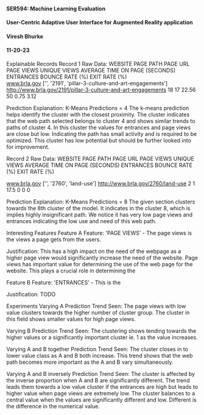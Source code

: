 #### SER594: Machine Learning Evaluation
#### User-Centric Adaptive User Interface for Augmented Reality application 
#### Viresh Bhurke
#### 11-20-23


Explainable Records
Record 1
Raw Data:
WEBSITE	PAGE PATH	PAGE URL	PAGE VIEWS	UNIQUE VIEWS	AVERAGE TIME ON PAGE (SECONDS)	ENTRANCES	BOUNCE RATE (%)	EXIT RATE (%)	
www.brla.gov	['', '2191', 'pillar-3-culture-and-art-engagements']	http://www.brla.gov/2191/pillar-3-culture-and-art-engagements	18	17	22.56	50	0.75	3.12	


Prediction Explanation: K-Means Predictions = 4
The k-means prediction helps identify the cluster with the closest proximity. The cluster indicates that the web path selected belongs to cluster 4 and shows similar trends to paths of cluster 4. In this cluster the values for entrances and page views are close but low. Indicating the path has small activity and is required to be optimized. This cluster has low potential but should be further looked into for improvement.

Record 2
Raw Data: 
WEBSITE	PAGE PATH	PAGE URL	PAGE VIEWS	UNIQUE VIEWS	AVERAGE TIME ON PAGE (SECONDS)	ENTRANCES	BOUNCE RATE (%)	EXIT RATE (%)	

www.brla.gov	['', '2760', 'land-use']	http://www.brla.gov/2760/land-use	2	1	17.5	0	0	0	


Prediction Explanation: K-Means Predictions   = 8
The given section clusters towards the 8th cluster of the model. It indicates in the cluster 8, which is implies highly insignificant path. We notice it has very low page views and entrances indicating the low use and need of this web path.  


Interesting Features
Feature A
Feature: 'PAGE VIEWS' - The page views is the views a page gets from the users. 

Justification: This has a high impact on the need of the webpage as a higher page view would significantly increase the need of the website. Page views has important value for determining the use of the web page for the website. This plays a crucial role in determining the  

Feature B
Feature: 'ENTRANCES' - This is the 

Justification: TODO

Experiments 
Varying A
Prediction Trend Seen: The page views with low value clusters towards the higher number of cluster group. The cluster in this field shows smaller values for high page views.

Varying B
Prediction Trend Seen: The clustering shows tending towards the higher values or a significantly important cluster ie. 1 as the value increases. 

Varying A and B together
Prediction Trend Seen: The cluster closes in to lower value class as A and B both increase. This trend shows that the web path becomes more important as the A and B vary simultaneously. 


Varying A and B inversely
Prediction Trend Seen: The cluster is affected by the inverse proportion when A and B are significantly different. The trend leads them towards a low value cluster if the entrances are high but leads to higher value when page views are extremely low. The cluster balances to a central value when the values are significantly different and low. Different is the difference in the numerical value.